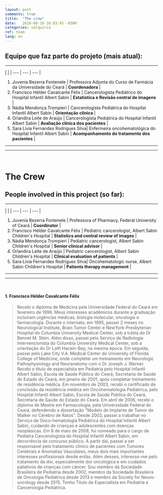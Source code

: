 ```yaml
---
layout: post
comments: true
title:  "The crew"
date:   2016-06-10 16:03:45 -0300
categories: valquiria
ref: team
lang: en
---
```


## Equipe que faz parte do projeto (mais atual):

---

 | | |
--- | --- | --- |
1. Juvenia Bezerra Fontenele | Professora Adjunta do Curso de Farmácia da Universidade do Ceará | **Coordenadora** |
2. Francisco Hélder Cavalcante Félix | Cancerologista Pediátrico do Hospital Infantil Albert Sabin |  **Estatística e Revisão central de imagens** |
3. Nádia Mendonça Trompieri | Cancerologista Pediátrica do Hospital Infantil Albert Sabin |  **Orientação clínica** |
4. Orlandira Leite de Araújo | Cancerologista Pediátrica do Hospital Infantil Albert Sabin  | **Avaliação clínica dos pacientes** |
5. Sara Lívia Fernandes Rodrigues Silva| Enfermeira oncohematológica do Hospital Infantil Albert Sabin |  **Acompanhamento do tratamento dos pacientes** |

---
---
<br>

# The Crew

## People involved in this project (so far):

---

 | | |
--- | --- | --- |
1. Juvenia Bezerra Fontenele | Professora of Pharmacy, Federal University of Ceará  | **Coordinator** |
2. Francisco Hélder Cavalcante Félix | Pediatric cancerologist, Albert Sabin Children's Hospital |  **Statistics and central review of images** |
3. Nádia Mendonça Trompieri | Pediatric cancerologist, Albert Sabin Children's Hospital |  **Senior clinical advisor** |
4. Orlandira Leite de Araújo | Pediatric cancerologist, Albert Sabin Children's Hospital  | **Clinical evaluation of patients** |
5. Sara Lívia Fernandes Rodrigues Silva| Oncohematologic nurse, Albert Sabin Children's Hospital |  **Patients therapy management** |

---
---
<br>

#### 1. Francisco Hélder Cavalcante Félix

> Recebi o diploma de Medicina pela Universidade Federal do Ceará em fevereiro de 1996. Meus interesses acadêmicos durante a graduação incluíram urgências médicas, biologia molecular, oncologia e farmacologia. Durante o internato, em 1995, passei 2 meses no Neurological Institute, Brain Tumor Center e NewYork-Presbyterian Hospital do Columbia University Medical Center, sob a tutela do Dr Bennet M. Stein. Além disso, passei pelo Serviço de Radiologia Intervencionista do Columbia University Medical Center, sob a orientação do Dr Lotfi Hacein-Bey, na mesma época. Em seguida, passei pelo Lake City V.A. Medical Center do University of Florida College of Medicine, onde completei um treinamento em Neurologic Pathophysiology and Neuranatomy com o Dr Joseph J. Warner. Recebi o título de especialista em Pediatria pelo Hospital Infantil Albert Sabin, Escola de Saúde Pública do Ceará, Secretaria de Saúde do Estado do Ceará, em janeiro de 2001, após completar treinamento de residência médica. Em novembro de 2003, recebi o certificado de conclusão da residência médica em Oncohematologia Pediátrica, pelo Hospital Infantil Albert Sabin, Escola de Saúde Pública do Ceará, Secretaria de Saúde do Estado do Ceará. Em abril de 2006, recebi o diploma de Mestre em Farmacologia, pela Universidade Federal do Ceará, defendendo a dissertação &quot;Modelo de Implante de Tumor de Walker no Cérebro de Ratos&quot;. Desde 2003, passei a trabalhar no Serviço de Onco-hematologia Pediátrica do Hospital Infantil Albert Sabin, cuidando de crianças e adolescentes com doenças neoplásicas. Em 8 de maio de 2008, fui nomeado para o cargo de Pediatra Cancerologista do Hospital Infantil Albert Sabin, em decorrência de concurso público. A partir daí, passei a ser responsável pelo tratamento clínico de pacientes com Tumores Cerebrais e Anomalias Vasculares, meus dois mais importantes interesses profissionais desde então. Além desses, interesso-me pelo tratamento da dor, especialmente dor oncológica e em cuidados paliativos de crianças com câncer. Sou membro da Sociedade Brasileira de Pediatria desde 2002, membro da Sociedade Brasileira de Oncologia Pediátrica desde 2013 e membro da Society for Neuro-oncology desde 2015. Tenho Título de Especialista em Pediatria e Cancerologia Pediátrica.
